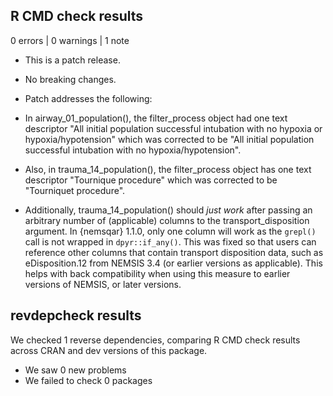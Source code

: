 ## R CMD check results

0 errors | 0 warnings | 1 note

* This is a patch release. 
* No breaking changes.
* Patch addresses the following:

* In airway_01_population(), the filter_process object had one text descriptor "All initial population successful intubation with no hypoxia or hypoxia/hypotension"
which was corrected to be "All initial population successful intubation with no hypoxia/hypotension".

* Also, in trauma_14_population(), the filter_process object has one text descriptor "Tournique procedure" which was corrected to be "Tourniquet procedure".

* Additionally, trauma_14_population() should *just work* after passing an arbitrary number of (applicable) columns to the transport_disposition argument. In {nemsqar} 1.1.0, only one column will work as the `grepl()` call is not wrapped in `dpyr::if_any()`. This was fixed so that users can reference other columns that contain transport disposition data, such as eDisposition.12 from NEMSIS 3.4 (or earlier versions as applicable). This helps with back compatibility when using this measure to earlier versions of NEMSIS, or later versions.

## revdepcheck results

We checked 1 reverse dependencies, comparing R CMD check results across CRAN and dev versions of this package.

 * We saw 0 new problems
 * We failed to check 0 packages

